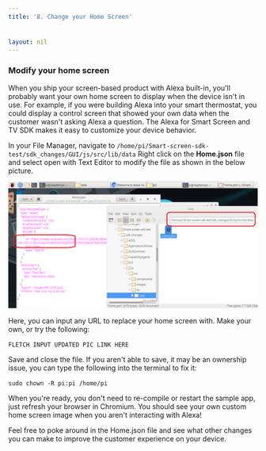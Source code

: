 ```yaml
---
title: '8. Change your Home Screen'


layout: nil
---
```


### Modify your home screen

When you ship your screen-based product with Alexa built-in, you'll probably want your own home screen to display when the device isn't in use.  For example, if you were building Alexa into your smart thermostat, you could display a control screen that showed your own data when the customer wasn't asking Alexa a question.  The Alexa for Smart Screen and TV SDK makes it easy to customize your device behavior.

In your File Manager, navigate to `/home/pi/Smart-screen-sdk-test/sdk_changes/GUI/js/src/lib/data`  Right click on the **Home.json** file and select open with Text Editor to modify the file as shown in the below picture. 

![config](../assets/homejson.png)

Here, you can input any URL to replace your home screen with.  Make your own, or try the following:

```
FLETCH INPUT UPDATED PIC LINK HERE
```

Save and close the file.  If you aren't able to save, it may be an ownership issue, you can type the following into the terminal to fix it:
```
sudo chown -R pi:pi /home/pi
```

When you're ready, you don't need to re-compile or restart the sample app, just refresh your browser in Chromium.  You should see your own custom home screen image when you aren't interacting with Alexa!

Feel free to poke around in the Home.json file and see what other changes you can make to improve the customer experience on your device.
